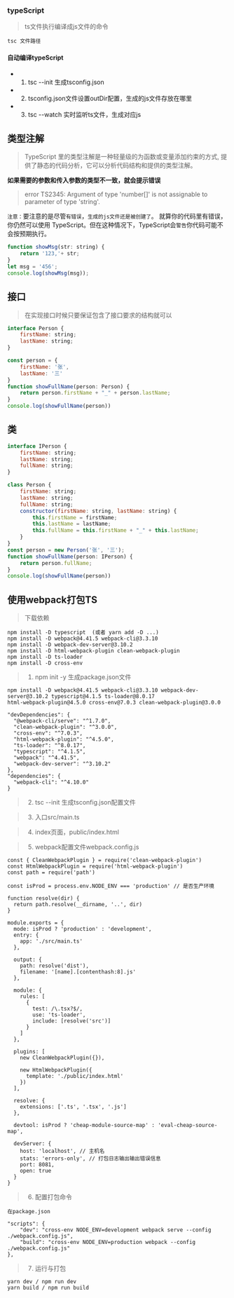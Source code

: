 ### typeScript

> ts文件执行编译成js文件的命令

```
tsc 文件路径
```

#### 自动编译typeScript

- 1. tsc --init 生成tsconfig.json

- 2. tsconfig.json文件设置outDir配置，生成的js文件存放在哪里

- 3. tsc --watch 实时监听ts文件，生成对应js

## 类型注解

> TypeScript 里的类型注解是一种轻量级的为函数或变量添加约束的方式, 提供了静态的代码分析，它可以分析代码结构和提供的类型注解。

**如果需要的参数和传入参数的类型不一致，就会提示错误**

> error TS2345: Argument of type 'number[]' is not assignable to parameter of type 'string'.

`注意：`要注意的是尽管`有错误`，`生成的js文件还是被创建了`。 就算你的代码里有错误，你仍然可以使用 TypeScript。但在这种情况下，TypeScript会`警告`你代码可能不会按预期执行。

```javascript
function showMsg(str: string) {
    return '123,'+ str;
}
let msg = '456';
console.log(showMsg(msg));
```

## 接口

> 在实现接口时候只要保证包含了接口要求的结构就可以

```javascript
interface Person {
    firstName: string;
    lastName: string;
}

const person = {
    firstName: '张',
    lastName: '三'
}
function showFullName(person: Person) {
    return person.firstName + "_" + person.lastName;
}
console.log(showFullName(person))
```

## 类

```javascript
interface IPerson {
    firstName: string;
    lastName: string;
    fullName: string;
}

class Person {
    firstName: string;
    lastName: string;
    fullName: string;
    constructor(firstName: string, lastName: string) {
        this.firstName = firstName;
        this.lastName = lastName;
        this.fullName = this.firstName + "_" + this.lastName;
    }
}
const person = new Person('张', '三');
function showFullName(person: IPerson) {
    return person.fullName;
}
console.log(showFullName(person))
```

## 使用webpack打包TS

> 下载依赖

```
npm install -D typescript  (或者 yarn add -D ...)
npm install -D webpack@4.41.5 webpack-cli@3.3.10
npm install -D webpack-dev-server@3.10.2
npm install -D html-webpack-plugin clean-webpack-plugin
npm install -D ts-loader
npm install -D cross-env
```

> 1. npm init -y 生成package.json文件

```
npm install -D webpack@4.41.5 webpack-cli@3.3.10 webpack-dev-server@3.10.2 typescript@4.1.5 ts-loader@8.0.17 
html-webpack-plugin@4.5.0 cross-env@7.0.3 clean-webpack-plugin@3.0.0

"devDependencies": {
  "@webpack-cli/serve": "^1.7.0",
  "clean-webpack-plugin": "^3.0.0",
  "cross-env": "^7.0.3",
  "html-webpack-plugin": "^4.5.0",
  "ts-loader": "^8.0.17",
  "typescript": "^4.1.5",
  "webpack": "^4.41.5",
  "webpack-dev-server": "^3.10.2"
},
"dependencies": {
  "webpack-cli": "^4.10.0"
}
```

> 2. tsc --init 生成tsconfig.json配置文件

> 3. 入口src/main.ts

> 4. index页面，public/index.html

> 5. webpack配置文件webpack.config.js

```
const { CleanWebpackPlugin } = require('clean-webpack-plugin')
const HtmlWebpackPlugin = require('html-webpack-plugin')
const path = require('path')

const isProd = process.env.NODE_ENV === 'production' // 是否生产环境

function resolve(dir) {
  return path.resolve(__dirname, '..', dir)
}

module.exports = {
  mode: isProd ? 'production' : 'development',
  entry: {
    app: './src/main.ts'
  },

  output: {
    path: resolve('dist'),
    filename: '[name].[contenthash:8].js'
  },

  module: {
    rules: [
      {
        test: /\.tsx?$/,
        use: 'ts-loader',
        include: [resolve('src')]
      }
    ]
  },

  plugins: [
    new CleanWebpackPlugin({}),

    new HtmlWebpackPlugin({
      template: './public/index.html'
    })
  ],

  resolve: {
    extensions: ['.ts', '.tsx', '.js']
  },

  devtool: isProd ? 'cheap-module-source-map' : 'eval-cheap-source-map',

  devServer: {
    host: 'localhost', // 主机名
    stats: 'errors-only', // 打包日志输出输出错误信息
    port: 8081,
    open: true
  }
}
```

> 6. 配置打包命令

```
在package.json

"scripts": {
    "dev": "cross-env NODE_ENV=development webpack serve --config ./webpack.config.js",
    "build": "cross-env NODE_ENV=production webpack --config ./webpack.config.js"
},
```

> 7. 运行与打包

```
yarn dev / npm run dev
yarn build / npm run build
```